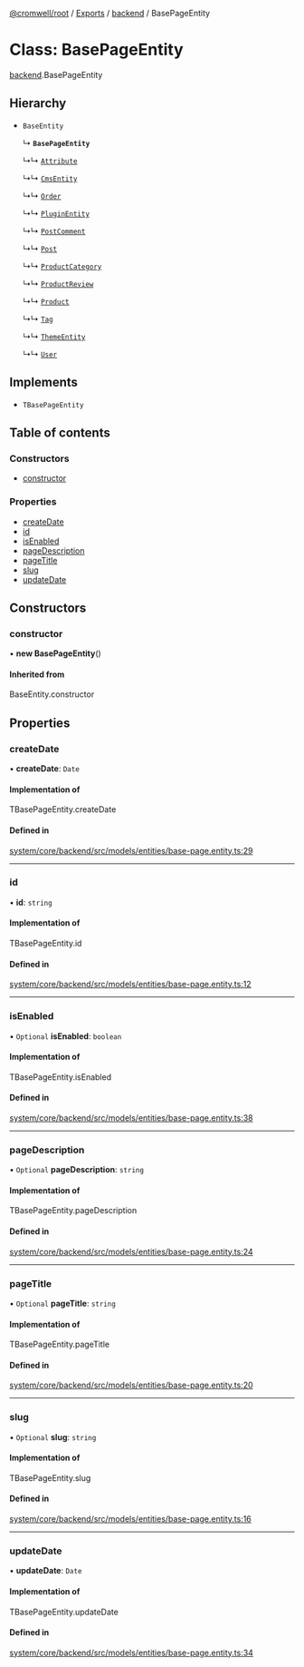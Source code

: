 [@cromwell/root](../README.md) / [Exports](../modules.md) / [backend](../modules/backend.md) / BasePageEntity

# Class: BasePageEntity

[backend](../modules/backend.md).BasePageEntity

## Hierarchy

- `BaseEntity`

  ↳ **`BasePageEntity`**

  ↳↳ [`Attribute`](./backend.Attribute.md)

  ↳↳ [`CmsEntity`](./backend.CmsEntity.md)

  ↳↳ [`Order`](./backend.Order.md)

  ↳↳ [`PluginEntity`](./backend.PluginEntity.md)

  ↳↳ [`PostComment`](./backend.PostComment.md)

  ↳↳ [`Post`](./backend.Post.md)

  ↳↳ [`ProductCategory`](./backend.ProductCategory.md)

  ↳↳ [`ProductReview`](./backend.ProductReview.md)

  ↳↳ [`Product`](./backend.Product.md)

  ↳↳ [`Tag`](./backend.Tag.md)

  ↳↳ [`ThemeEntity`](./backend.ThemeEntity.md)

  ↳↳ [`User`](./backend.User.md)

## Implements

- `TBasePageEntity`

## Table of contents

### Constructors

- [constructor](#constructor)

### Properties

- [createDate](#createdate)
- [id](#id)
- [isEnabled](#isenabled)
- [pageDescription](#pagedescription)
- [pageTitle](#pagetitle)
- [slug](#slug)
- [updateDate](#updatedate)

## Constructors

### constructor

• **new BasePageEntity**()

#### Inherited from

BaseEntity.constructor

## Properties

### createDate

• **createDate**: `Date`

#### Implementation of

TBasePageEntity.createDate

#### Defined in

[system/core/backend/src/models/entities/base-page.entity.ts:29](https://github.com/CromwellCMS/Cromwell/blob/master/system/core/backend/src/models/entities/base-page.entity.ts#L29)

___

### id

• **id**: `string`

#### Implementation of

TBasePageEntity.id

#### Defined in

[system/core/backend/src/models/entities/base-page.entity.ts:12](https://github.com/CromwellCMS/Cromwell/blob/master/system/core/backend/src/models/entities/base-page.entity.ts#L12)

___

### isEnabled

• `Optional` **isEnabled**: `boolean`

#### Implementation of

TBasePageEntity.isEnabled

#### Defined in

[system/core/backend/src/models/entities/base-page.entity.ts:38](https://github.com/CromwellCMS/Cromwell/blob/master/system/core/backend/src/models/entities/base-page.entity.ts#L38)

___

### pageDescription

• `Optional` **pageDescription**: `string`

#### Implementation of

TBasePageEntity.pageDescription

#### Defined in

[system/core/backend/src/models/entities/base-page.entity.ts:24](https://github.com/CromwellCMS/Cromwell/blob/master/system/core/backend/src/models/entities/base-page.entity.ts#L24)

___

### pageTitle

• `Optional` **pageTitle**: `string`

#### Implementation of

TBasePageEntity.pageTitle

#### Defined in

[system/core/backend/src/models/entities/base-page.entity.ts:20](https://github.com/CromwellCMS/Cromwell/blob/master/system/core/backend/src/models/entities/base-page.entity.ts#L20)

___

### slug

• `Optional` **slug**: `string`

#### Implementation of

TBasePageEntity.slug

#### Defined in

[system/core/backend/src/models/entities/base-page.entity.ts:16](https://github.com/CromwellCMS/Cromwell/blob/master/system/core/backend/src/models/entities/base-page.entity.ts#L16)

___

### updateDate

• **updateDate**: `Date`

#### Implementation of

TBasePageEntity.updateDate

#### Defined in

[system/core/backend/src/models/entities/base-page.entity.ts:34](https://github.com/CromwellCMS/Cromwell/blob/master/system/core/backend/src/models/entities/base-page.entity.ts#L34)
